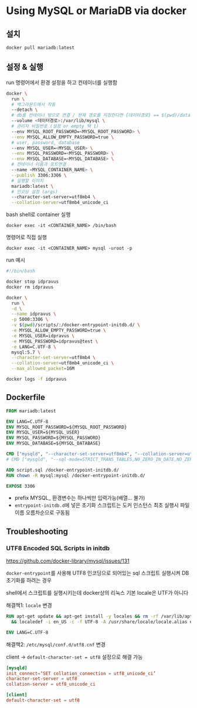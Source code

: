 # Using MySQL or MariaDB via docker

## 설치

`docker pull mariadb:latest`

## 설정 & 실행

run 명령어에서 환경 설정을 하고 컨테이너를 실행함

```sh
docker \
  run \
  # 백그라운드에서 작동
  --detach \
  # db를 컨테이너 밖으로 연결 / 현재 경로를 지정한다면 {데이터경로} == $(pwd)/data
  --volume <데이터경로>:/var/lib/mysql \
  # 관리자 비밀번호 (설정 or empty 택 1)
  --env MYSQL_ROOT_PASSWORD=<MYSQL_ROOT_PASSWORD> \
  --env MYSQL_ALLOW_EMPTY_PASSWORD=true \
  # user, password, database
  --env MYSQL_USER=<MYSQL_USER> \
  --env MYSQL_PASSWORD=<MYSQL_PASSWORD> \
  --env MYSQL_DATABASE=<MYSQL_DATABASE> \
  # 컨테이너 이름과 포트연결
  --name <MYSQL_CONTAINER_NAME> \
  --publish 3306:3306 \
  # 실행할 이미지
  mariadb:latest \
  # 인코딩 설정 (args)
  --character-set-server=utf8mb4 \
  --collation-server=utf8mb4_unicode_ci
```

bash shell로 container 실행

`docker exec -it <CONTAINER_NAME> /bin/bash`

명령어로 직접 실행

`docker exec -it <CONTAINER_NAME> mysql -uroot -p`

run 예시

```sh
#!/bin/bash

docker stop idpravus
docker rm idpravus

docker \
  run \
  -d \
  --name idpravus \
  -p 5000:3306 \
  -v $(pwd)/scripts/:/docker-entrypoint-initdb.d/ \
  -e MYSQL_ALLOW_EMPTY_PASSWORD=true \
  -e MYSQL_USER=idpravus \
  -e MYSQL_PASSWORD=idpravus@test \
  -e LANG=C.UTF-8 \
  mysql:5.7 \
  --character-set-server=utf8mb4 \
  --collation-server=utf8mb4_unicode_ci \
  --max_allowed_packet=16M

docker logs -f idpravus
```

## Dockerfile

```dockerfile
FROM mariadb:latest

ENV LANG=C.UTF-8
ENV MYSQL_ROOT_PASSWORD=${MYSQL_ROOT_PASSWORD}
ENV MYSQL_USER=${MYSQL_USER}
ENV MYSQL_PASSWORD=${MYSQL_PASSWORD}
ENV MYSQL_DATABASE=${MYSQL_DATABASE}

CMD ["mysqld", "--character-set-server=utf8mb4", "--collation-server=utf8mb4_unicode_ci"]
# CMD ["mysqld", "--sql-mode=STRICT_TRANS_TABLES,NO_ZERO_IN_DATE,NO_ZERO_DATE,ERROR_FOR_DIVISION_BY_ZERO,NO_AUTO_CREATE_USER,NO_ENGINE_SUBSTITUTION"]

ADD script.sql /docker-entrypoint-initdb.d/
RUN chown -R mysql:mysql /docker-entrypoint-initdb.d/

EXPOSE 3306
```

- prefix MYSQL_ 환경변수는 하나씩만 입력가능(배열... 불가)
- `entrypoint-initdb.d`에 넣은 초기화 스크립트는 도커 인스턴스 최초 실행시 파일이름 오름차순으로 구동됨

## Troubleshooting

### UTF8 Encoded SQL Scripts in initdb

<https://github.com/docker-library/mysql/issues/131>

`docker-entrypoint`를 사용해 UTF8 인코딩으로 되어있는 sql 스크립트 실행시켜 DB 초기화를 하려는 경우

shell에서 스크립트를 실행시키는데 docker상의 리눅스 기본 locale은 UTF가 아니다

해결책1: `locale` 변경

```Dockerfile
RUN apt-get update && apt-get install -y locales && rm -rf /var/lib/apt/lists/* $ \
  && localedef -i en_US -c -f UTF-8 -A /usr/share/locale/locale.alias en_US.UTF-8

ENV LANG=C.UTF-8
```

해결책2: `/etc/mysql/conf.d/utf8.cnf` 변경

client -> `default-character-set = utf8` 설정으로 해결 가능

```conf
[mysqld]
init_connect=‘SET collation_connection = utf8_unicode_ci’
character-set-server = utf8
collation-server = utf8_unicode_ci

[client]
default-character-set = utf8
```

